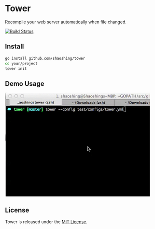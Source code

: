# Tower

Recompile your web server automatically when file changed.

[![Build Status](https://travis-ci.org/shaoshing/tower.png?branch=master)](https://travis-ci.org/shaoshing/tower)

## Install
```bash
go install github.com/shaoshing/tower
cd your/project
tower init
```

## Demo Usage

![Demo Usage](site/demo.gif)

## License

Tower is released under the [MIT License](http://www.opensource.org/licenses/MIT).
